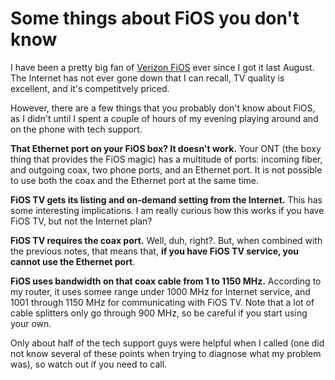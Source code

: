 Some things about FiOS you don't know
=====================================
I have been a pretty big fan of <a href="http://en.wikipedia.org/wiki/Verizon_FiOS">Verizon FiOS</a> ever since I got it last August.  The Internet has not ever gone down that I can recall, TV quality is excellent, and it's competitvely priced.

However, there are a few things that you probably don't know about FiOS, as I didn't until I spent a couple of hours of my evening playing around and on the phone with tech support.

<strong>That Ethernet port on your FiOS box? It doesn't work.</strong> Your ONT (the boxy thing that provides the FiOS magic) has a multitude of ports: incoming fiber, and outgoing coax, two phone ports, and an Ethernet port.  It is not possible to use both the coax and the Ethernet port at the same time.

<strong>FiOS TV gets its listing and on-demand setting from the Internet.</strong> This has some interesting implications.  I am really curious how this works if you have FiOS TV, but not the Internet plan?

<strong>FiOS TV requires the coax port.</strong>  Well, duh, right?.  But, when combined with the previous notes, that means that, <strong>if you have FiOS TV service, you cannot use the Ethernet port</strong>.

<strong>FiOS uses bandwidth on that coax cable from 1 to 1150 MHz.</strong>  According to my router, it uses somee range under 1000 MHz for Internet service, and 1001 through 1150 MHz for communicating with FiOS TV.  Note that a lot of cable splitters only go through 900 MHz, so be careful if you start using your own.

Only about half of the tech support guys were helpful when I called (one did not know several of these points when trying to diagnose what my problem was), so watch out if you need to call.